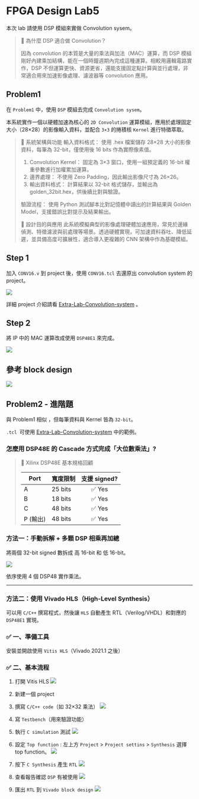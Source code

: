 # FPGA Design Lab5

本次 lab 請使用 DSP 模組來實做 Convolution sysem。

  >   📌 為什麼 DSP 適合做 Convolution？
  > 
  > 因為 convolution 的本質是大量的乘法與加法（MAC）運算，而 DSP 模組剛好內建乘加結構，能在一個時鐘週期內完成這種運算。相較用邏輯電路實作，DSP 不但運算更快、資源更省，還能支援固定點計算與並行處理，非常適合用來加速影像處理、濾波器等 convolution 應用。


## Problem1

在 `Problem1` 中，使用 `DSP` 模組去完成 `Convolution sysem`。

本系統實作一個以硬體加速為核心的 `2D Convolution` 運算模組，應用於處理固定大小（28×28）的影像輸入資料，並配合 `3×3` 的捲積核 `Kernel` 進行特徵萃取。

> 📌 系統架構與功能
> 輸入資料格式： 使用 .hex 檔案儲存 28×28 大小的影像資料，每筆為 32-bit，僅使用後 16 bits 作為實際像素值。
>
> 1. Convolution Kernel： 固定為 3×3 窗口，使用一組預定義的 16-bit 權重參數進行加權累加運算。
> 2. 邊界處理： 不使用 Zero Padding，因此輸出影像尺寸為 26×26。
> 3. 輸出資料格式： 計算結果以 32-bit 格式儲存，並輸出為 golden_32bit.hex，供後續比對與驗證。
>
> 驗證流程： 使用 Python 測試腳本比對記憶體中讀出的計算結果與 Golden Model，支援錯誤比對提示及結果輸出。
>
> 🧠 設計目的與應用
>此系統模擬典型的影像處理硬體加速應用，常見於邊緣偵測、特徵濾波與前處理等場景。透過硬體實現，可加速資料吞吐、降低延遲，並具備高度可擴展性，適合導入更複雜的 CNN 架構中作為基礎模組。


## Step 1 
加入 `CONV16.v` 到 project 後，使用 `CONV16.tcl` 去還原出 convolution system 的 project。

![](png/tcl.png)

詳細 project 介紹請看 [Extra-Lab-Convolution-system](../Extra-Lab-Convolution-system/) 。


## Step 2 
將 IP 中的 MAC 運算改成使用 `DSP48E1` 來完成。

![](png/MAC.png)

## 參考 block design
![](png/DSP.png)

<!-- ![](png/MAC.png) -->

## Problem2 - 進階題

與 Problem1 相似 ，但每筆資料與 Kernel 皆為 `32-bit`。

`.tcl `可使用 [Extra-Lab-Convolution-system](../Extra-Lab-Convolution-system/) 中的範例。



### 怎麼用 DSP48E 的 Cascade 方式完成「大位數乘法」?

> 📌 Xilinx DSP48E 基本規格回顧
>
> | Port    | 寬度限制   | 支援 signed? |
> |---------|------------|:------------:|
> | A       | 25 bits    | ✅ Yes       |
> | B       | 18 bits    | ✅ Yes       |
> | C       | 48 bits    | ✅ Yes       |
> | P (輸出)| 48 bits    | ✅ Yes       |


### 方法一：手動拆解 + 多顆 DSP 相乘再加總

將兩個 32-bit signed 數拆成 高 16-bit 和 低 16-bit。

![](png/AB.png)

依序使用 4 個 DSP48 實作乘法。

---

### 方法二：使用 Vivado HLS（High-Level Synthesis）
可以用 `C/C++` 撰寫程式，然後讓 `HLS` 自動產生 RTL（Verilog/VHDL）和對應的 `DSP48E1` 實現。

### ✅ 一、準備工具

安裝並開啟使用 `Vitis HLS`（Vivado 2021.1 之後）

### ✅ 二、基本流程
1. 打開 Vitis HLS
![](png/HLS_2023.png)
2. 新建一個 project

3. 撰寫 `C/C++ code`（如 32×32 乘法）
![](png/HLS_source.png)

4. 寫 `Testbench`（用來驗證功能）

5. 執行 `C simulation` 測試
![](png/HLS_simulation.png)

6. 設定 `Top function` : 左上方 `Project` > `Project settins` > `Synthesis` 選擇 top function。
![](png/HLS_top.png)


6. 按下 `C Synthesis` 產生 `RTL`
![](png/HLS_synthesis.png)

7. 查看報告確認 `DSP` 有被使用
![](png/HLS_report.png)

8. 匯出 `RTL` 到 `Vivado block design`
![](png/HLS_RTL.png)
